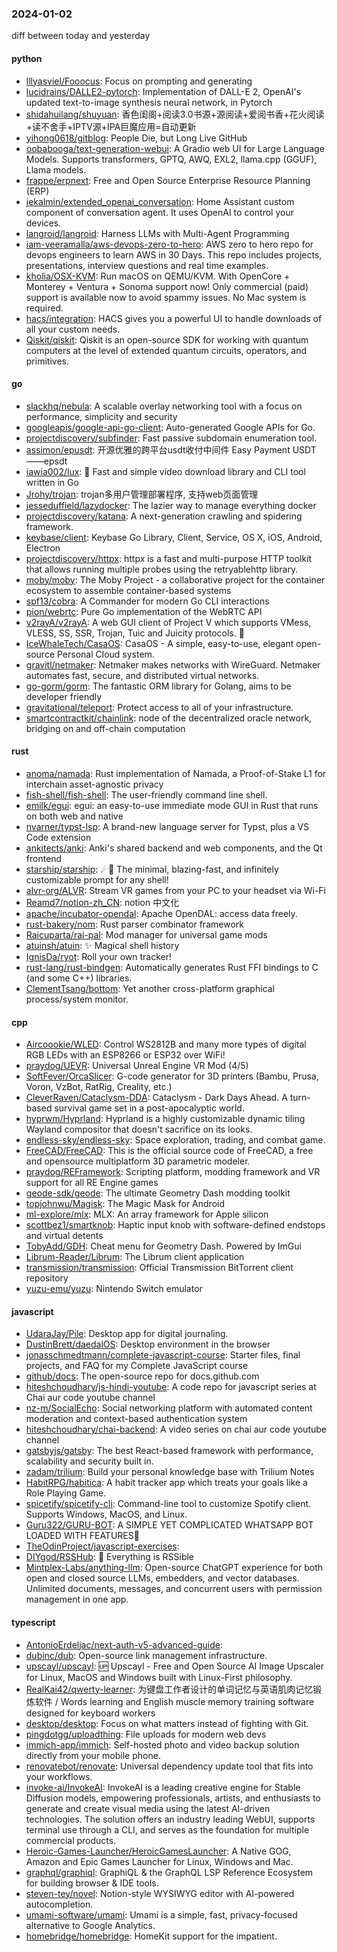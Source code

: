 ### 2024-01-02
diff between today and yesterday

#### python
* [lllyasviel/Fooocus](https://github.com/lllyasviel/Fooocus): Focus on prompting and generating
* [lucidrains/DALLE2-pytorch](https://github.com/lucidrains/DALLE2-pytorch): Implementation of DALL-E 2, OpenAI's updated text-to-image synthesis neural network, in Pytorch
* [shidahuilang/shuyuan](https://github.com/shidahuilang/shuyuan): 香色闺阁+阅读3.0书源+源阅读+爱阅书香+花火阅读+读不舍手+IPTV源+IPA巨魔应用=自动更新
* [yihong0618/gitblog](https://github.com/yihong0618/gitblog): People Die, but Long Live GitHub
* [oobabooga/text-generation-webui](https://github.com/oobabooga/text-generation-webui): A Gradio web UI for Large Language Models. Supports transformers, GPTQ, AWQ, EXL2, llama.cpp (GGUF), Llama models.
* [frappe/erpnext](https://github.com/frappe/erpnext): Free and Open Source Enterprise Resource Planning (ERP)
* [jekalmin/extended_openai_conversation](https://github.com/jekalmin/extended_openai_conversation): Home Assistant custom component of conversation agent. It uses OpenAI to control your devices.
* [langroid/langroid](https://github.com/langroid/langroid): Harness LLMs with Multi-Agent Programming
* [iam-veeramalla/aws-devops-zero-to-hero](https://github.com/iam-veeramalla/aws-devops-zero-to-hero): AWS zero to hero repo for devops engineers to learn AWS in 30 Days. This repo includes projects, presentations, interview questions and real time examples.
* [kholia/OSX-KVM](https://github.com/kholia/OSX-KVM): Run macOS on QEMU/KVM. With OpenCore + Monterey + Ventura + Sonoma support now! Only commercial (paid) support is available now to avoid spammy issues. No Mac system is required.
* [hacs/integration](https://github.com/hacs/integration): HACS gives you a powerful UI to handle downloads of all your custom needs.
* [Qiskit/qiskit](https://github.com/Qiskit/qiskit): Qiskit is an open-source SDK for working with quantum computers at the level of extended quantum circuits, operators, and primitives.

#### go
* [slackhq/nebula](https://github.com/slackhq/nebula): A scalable overlay networking tool with a focus on performance, simplicity and security
* [googleapis/google-api-go-client](https://github.com/googleapis/google-api-go-client): Auto-generated Google APIs for Go.
* [projectdiscovery/subfinder](https://github.com/projectdiscovery/subfinder): Fast passive subdomain enumeration tool.
* [assimon/epusdt](https://github.com/assimon/epusdt): 开源优雅的跨平台usdt收付中间件 Easy Payment USDT——epsdt
* [iawia002/lux](https://github.com/iawia002/lux): 👾 Fast and simple video download library and CLI tool written in Go
* [Jrohy/trojan](https://github.com/Jrohy/trojan): trojan多用户管理部署程序, 支持web页面管理
* [jesseduffield/lazydocker](https://github.com/jesseduffield/lazydocker): The lazier way to manage everything docker
* [projectdiscovery/katana](https://github.com/projectdiscovery/katana): A next-generation crawling and spidering framework.
* [keybase/client](https://github.com/keybase/client): Keybase Go Library, Client, Service, OS X, iOS, Android, Electron
* [projectdiscovery/httpx](https://github.com/projectdiscovery/httpx): httpx is a fast and multi-purpose HTTP toolkit that allows running multiple probes using the retryablehttp library.
* [moby/moby](https://github.com/moby/moby): The Moby Project - a collaborative project for the container ecosystem to assemble container-based systems
* [spf13/cobra](https://github.com/spf13/cobra): A Commander for modern Go CLI interactions
* [pion/webrtc](https://github.com/pion/webrtc): Pure Go implementation of the WebRTC API
* [v2rayA/v2rayA](https://github.com/v2rayA/v2rayA): A web GUI client of Project V which supports VMess, VLESS, SS, SSR, Trojan, Tuic and Juicity protocols. 🚀
* [IceWhaleTech/CasaOS](https://github.com/IceWhaleTech/CasaOS): CasaOS - A simple, easy-to-use, elegant open-source Personal Cloud system.
* [gravitl/netmaker](https://github.com/gravitl/netmaker): Netmaker makes networks with WireGuard. Netmaker automates fast, secure, and distributed virtual networks.
* [go-gorm/gorm](https://github.com/go-gorm/gorm): The fantastic ORM library for Golang, aims to be developer friendly
* [gravitational/teleport](https://github.com/gravitational/teleport): Protect access to all of your infrastructure.
* [smartcontractkit/chainlink](https://github.com/smartcontractkit/chainlink): node of the decentralized oracle network, bridging on and off-chain computation

#### rust
* [anoma/namada](https://github.com/anoma/namada): Rust implementation of Namada, a Proof-of-Stake L1 for interchain asset-agnostic privacy
* [fish-shell/fish-shell](https://github.com/fish-shell/fish-shell): The user-friendly command line shell.
* [emilk/egui](https://github.com/emilk/egui): egui: an easy-to-use immediate mode GUI in Rust that runs on both web and native
* [nvarner/typst-lsp](https://github.com/nvarner/typst-lsp): A brand-new language server for Typst, plus a VS Code extension
* [ankitects/anki](https://github.com/ankitects/anki): Anki's shared backend and web components, and the Qt frontend
* [starship/starship](https://github.com/starship/starship): ☄🌌️ The minimal, blazing-fast, and infinitely customizable prompt for any shell!
* [alvr-org/ALVR](https://github.com/alvr-org/ALVR): Stream VR games from your PC to your headset via Wi-Fi
* [Reamd7/notion-zh_CN](https://github.com/Reamd7/notion-zh_CN): notion 中文化
* [apache/incubator-opendal](https://github.com/apache/incubator-opendal): Apache OpenDAL: access data freely.
* [rust-bakery/nom](https://github.com/rust-bakery/nom): Rust parser combinator framework
* [Raicuparta/rai-pal](https://github.com/Raicuparta/rai-pal): Mod manager for universal game mods
* [atuinsh/atuin](https://github.com/atuinsh/atuin): ✨ Magical shell history
* [IgnisDa/ryot](https://github.com/IgnisDa/ryot): Roll your own tracker!
* [rust-lang/rust-bindgen](https://github.com/rust-lang/rust-bindgen): Automatically generates Rust FFI bindings to C (and some C++) libraries.
* [ClementTsang/bottom](https://github.com/ClementTsang/bottom): Yet another cross-platform graphical process/system monitor.

#### cpp
* [Aircoookie/WLED](https://github.com/Aircoookie/WLED): Control WS2812B and many more types of digital RGB LEDs with an ESP8266 or ESP32 over WiFi!
* [praydog/UEVR](https://github.com/praydog/UEVR): Universal Unreal Engine VR Mod (4/5)
* [SoftFever/OrcaSlicer](https://github.com/SoftFever/OrcaSlicer): G-code generator for 3D printers (Bambu, Prusa, Voron, VzBot, RatRig, Creality, etc.)
* [CleverRaven/Cataclysm-DDA](https://github.com/CleverRaven/Cataclysm-DDA): Cataclysm - Dark Days Ahead. A turn-based survival game set in a post-apocalyptic world.
* [hyprwm/Hyprland](https://github.com/hyprwm/Hyprland): Hyprland is a highly customizable dynamic tiling Wayland compositor that doesn't sacrifice on its looks.
* [endless-sky/endless-sky](https://github.com/endless-sky/endless-sky): Space exploration, trading, and combat game.
* [FreeCAD/FreeCAD](https://github.com/FreeCAD/FreeCAD): This is the official source code of FreeCAD, a free and opensource multiplatform 3D parametric modeler.
* [praydog/REFramework](https://github.com/praydog/REFramework): Scripting platform, modding framework and VR support for all RE Engine games
* [geode-sdk/geode](https://github.com/geode-sdk/geode): The ultimate Geometry Dash modding toolkit
* [topjohnwu/Magisk](https://github.com/topjohnwu/Magisk): The Magic Mask for Android
* [ml-explore/mlx](https://github.com/ml-explore/mlx): MLX: An array framework for Apple silicon
* [scottbez1/smartknob](https://github.com/scottbez1/smartknob): Haptic input knob with software-defined endstops and virtual detents
* [TobyAdd/GDH](https://github.com/TobyAdd/GDH): Cheat menu for Geometry Dash. Powered by ImGui
* [Librum-Reader/Librum](https://github.com/Librum-Reader/Librum): The Librum client application
* [transmission/transmission](https://github.com/transmission/transmission): Official Transmission BitTorrent client repository
* [yuzu-emu/yuzu](https://github.com/yuzu-emu/yuzu): Nintendo Switch emulator

#### javascript
* [UdaraJay/Pile](https://github.com/UdaraJay/Pile): Desktop app for digital journaling.
* [DustinBrett/daedalOS](https://github.com/DustinBrett/daedalOS): Desktop environment in the browser
* [jonasschmedtmann/complete-javascript-course](https://github.com/jonasschmedtmann/complete-javascript-course): Starter files, final projects, and FAQ for my Complete JavaScript course
* [github/docs](https://github.com/github/docs): The open-source repo for docs.github.com
* [hiteshchoudhary/js-hindi-youtube](https://github.com/hiteshchoudhary/js-hindi-youtube): A code repo for javascript series at Chai aur code youtube channel
* [nz-m/SocialEcho](https://github.com/nz-m/SocialEcho): Social networking platform with automated content moderation and context-based authentication system
* [hiteshchoudhary/chai-backend](https://github.com/hiteshchoudhary/chai-backend): A video series on chai aur code youtube channel
* [gatsbyjs/gatsby](https://github.com/gatsbyjs/gatsby): The best React-based framework with performance, scalability and security built in.
* [zadam/trilium](https://github.com/zadam/trilium): Build your personal knowledge base with Trilium Notes
* [HabitRPG/habitica](https://github.com/HabitRPG/habitica): A habit tracker app which treats your goals like a Role Playing Game.
* [spicetify/spicetify-cli](https://github.com/spicetify/spicetify-cli): Command-line tool to customize Spotify client. Supports Windows, MacOS, and Linux.
* [Guru322/GURU-BOT](https://github.com/Guru322/GURU-BOT): A SIMPLE YET COMPLICATED WHATSAPP BOT LOADED WITH FEATURES🚩
* [TheOdinProject/javascript-exercises](https://github.com/TheOdinProject/javascript-exercises): 
* [DIYgod/RSSHub](https://github.com/DIYgod/RSSHub): 🍰 Everything is RSSible
* [Mintplex-Labs/anything-llm](https://github.com/Mintplex-Labs/anything-llm): Open-source ChatGPT experience for both open and closed source LLMs, embedders, and vector databases. Unlimited documents, messages, and concurrent users with permission management in one app.

#### typescript
* [AntonioErdeljac/next-auth-v5-advanced-guide](https://github.com/AntonioErdeljac/next-auth-v5-advanced-guide): 
* [dubinc/dub](https://github.com/dubinc/dub): Open-source link management infrastructure.
* [upscayl/upscayl](https://github.com/upscayl/upscayl): 🆙 Upscayl - Free and Open Source AI Image Upscaler for Linux, MacOS and Windows built with Linux-First philosophy.
* [RealKai42/qwerty-learner](https://github.com/RealKai42/qwerty-learner): 为键盘工作者设计的单词记忆与英语肌肉记忆锻炼软件 / Words learning and English muscle memory training software designed for keyboard workers
* [desktop/desktop](https://github.com/desktop/desktop): Focus on what matters instead of fighting with Git.
* [pingdotgg/uploadthing](https://github.com/pingdotgg/uploadthing): File uploads for modern web devs
* [immich-app/immich](https://github.com/immich-app/immich): Self-hosted photo and video backup solution directly from your mobile phone.
* [renovatebot/renovate](https://github.com/renovatebot/renovate): Universal dependency update tool that fits into your workflows.
* [invoke-ai/InvokeAI](https://github.com/invoke-ai/InvokeAI): InvokeAI is a leading creative engine for Stable Diffusion models, empowering professionals, artists, and enthusiasts to generate and create visual media using the latest AI-driven technologies. The solution offers an industry leading WebUI, supports terminal use through a CLI, and serves as the foundation for multiple commercial products.
* [Heroic-Games-Launcher/HeroicGamesLauncher](https://github.com/Heroic-Games-Launcher/HeroicGamesLauncher): A Native GOG, Amazon and Epic Games Launcher for Linux, Windows and Mac.
* [graphql/graphiql](https://github.com/graphql/graphiql): GraphiQL & the GraphQL LSP Reference Ecosystem for building browser & IDE tools.
* [steven-tey/novel](https://github.com/steven-tey/novel): Notion-style WYSIWYG editor with AI-powered autocompletion.
* [umami-software/umami](https://github.com/umami-software/umami): Umami is a simple, fast, privacy-focused alternative to Google Analytics.
* [homebridge/homebridge](https://github.com/homebridge/homebridge): HomeKit support for the impatient.

